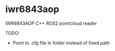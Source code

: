 # iwr6843aop
IWR6843AOP C++ ROS2 pointcloud reader

TODO:
- Point to .cfg file in folder instead of fixed path
